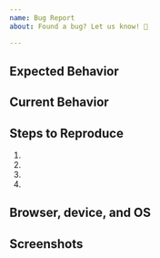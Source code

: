 ```yaml
---
name: Bug Report
about: Found a bug? Let us know! 🐛

---
```


## Expected Behavior
<!--- Tell us what should happen -->

## Current Behavior
<!--- Tell us what happens instead of the expected behavior -->

## Steps to Reproduce
<!--- Provide a link to a live example, or an unambiguous set of steps to -->
<!--- reproduce this bug. Include code to reproduce, if relevant -->
1.
2.
3.
4.

## Browser, device, and OS

## Screenshots
<!--- Not obligatory -->
